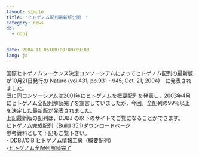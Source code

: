 ```yaml
---
layout: simple
title: 'ヒトゲノム配列最新版公開　'
category: news
db:
  - ddbj


date: 2004-11-05T00:00:00+09:00
lang: ja
---
```


国際ヒトゲノムシーケンス決定コンソーシアムによってヒトゲノム配列の最新版が10月21日発行の Nature (vol.431, pp.931 - 945; Oct. 21, 2004)　に発表されました。<br>既に同コンソーシアムは2001年にヒトゲノムを概要配列を発表し，2003年4月にヒトゲノム全配列解読完了を宣言していましたが，今回，全配列の99％以上を決定した最新版が発表されました。<br>上記最新版の配列は，DDBJ の以下のサイトでご覧になることができます。<br>ヒトゲノム完成配列（Build 35.1)ダウンロードページ<br>参考資料として下記もご覧下さい。<br> - DDBJ/CIB ヒトゲノム情報工房（概要配列）<br> -<a href="/news/ja/2003-04-23.html">ヒトゲノム全配列解読完了</a>
